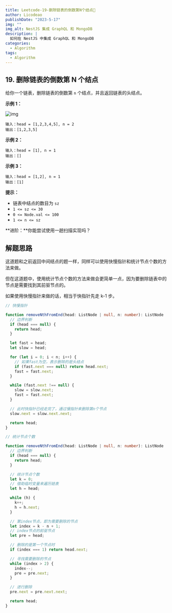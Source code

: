 ```yaml
---
title: Leetcode-19-删除链表的倒数第N个结点📌
author: Licodeao
publishDate: "2023-5-17"
img: ""
img_alt: NestJS 集成 GraphQL 和 MongoDB
description: |
  如何在 NestJS 中集成 GraphQL 和 MongoDB
categories:
  - Algorithm
tags:
  - Algorithm
---
```


## 19. 删除链表的倒数第 N 个结点

给你一个链表，删除链表的倒数第 `n` 个结点，并且返回链表的头结点。

**示例 1：**

![img](https://typora-licodeao.oss-cn-guangzhou.aliyuncs.com/typoraImg/remove_ex1.jpg)

```
输入：head = [1,2,3,4,5], n = 2
输出：[1,2,3,5]
```

**示例 2：**

```
输入：head = [1], n = 1
输出：[]
```

**示例 3：**

```
输入：head = [1,2], n = 1
输出：[1]
```

**提示：**

- 链表中结点的数目为 `sz`
- `1 <= sz <= 30`
- `0 <= Node.val <= 100`
- `1 <= n <= sz`

**进阶：**你能尝试使用一趟扫描实现吗？

## 解题思路

这道题和之前返回中间结点的题一样，同样可以使用快慢指针和统计节点个数的方法来做。

但在这道题中，使用统计节点个数的方法来做会更简单一点，因为要删除链表中的节点是需要找到其前驱节点的。

如果使用快慢指针来做的话，相当于快指针先走 k-1 步。

```typescript
// 快慢指针

function removeNthFromEnd(head: ListNode | null, n: number): ListNode | null {
  // 边界判断
  if (head === null) {
    return head;
  }

  let fast = head;
  let slow = head;

  for (let i = 0; i < n; i++) {
    // 如果fast为空，表示删除的是头结点
    if (fast.next === null) return head.next;
    fast = fast.next;
  }

  while (fast.next !== null) {
    slow = slow.next;
    fast = fast.next;
  }

  // 此时快指针已经走完了，通过慢指针来删除第n个节点
  slow.next = slow.next.next;

  return head;
}
```

```typescript
// 统计节点个数

function removeNthFromEnd(head: ListNode | null, n: number): ListNode | null {
  // 边界判断
  if (head === null) {
    return head;
  }

  // 统计节点个数
  let k = 0;
  // 借助临时变量来遍历链表
  let h = head;

  while (h) {
    k++;
    h = h.next;
  }

  // 第index节点，即为需要删除的节点
  let index = k - n + 1;
  // index节点的前驱节点
  let pre = head;

  // 删除的是第一个节点时
  if (index === 1) return head.next;

  // 寻找需要删除的节点
  while (index > 2) {
    index--;
    pre = pre.next;
  }

  // 进行删除
  pre.next = pre.next.next;

  return head;
}
```
